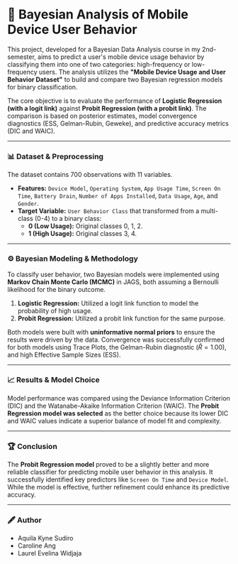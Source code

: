 # 📱 Bayesian Analysis of Mobile Device User Behavior
This project, developed for a Bayesian Data Analysis course in my 2nd-semester, aims to predict a user's mobile device usage behavior by classifying them into one of two categories: high-frequency or low-frequency users. The analysis utilizes the **"Mobile Device Usage and User Behavior Dataset"** to build and compare two Bayesian regression models for binary classification.

The core objective is to evaluate the performance of **Logistic Regression (with a logit link)** against **Probit Regression (with a probit link)**. The comparison is based on posterior estimates, model convergence diagnostics (ESS, Gelman-Rubin, Geweke), and predictive accuracy metrics (DIC and WAIC).

---

### 📊 Dataset & Preprocessing
The dataset contains 700 observations with 11 variables.
* **Features:** `Device Model`, `Operating System`, `App Usage Time`, `Screen On Time`, `Battery Drain`, `Number of Apps Installed`, `Data Usage`, `Age`, and `Gender`.
* **Target Variable:** `User Behavior Class` that transformed from a multi-class (0-4) to a binary class:
  * **0 (Low Usage):** Original classes 0, 1, 2.
  * **1 (High Usage):** Original classes 3, 4.

---

### ⚙️ Bayesian Modeling & Methodology
To classify user behavior, two Bayesian models were implemented using **Markov Chain Monte Carlo (MCMC)** in JAGS, both assuming a Bernoulli likelihood for the binary outcome.

1.  **Logistic Regression:** Utilized a logit link function to model the probability of high usage.
2.  **Probit Regression:** Utilized a probit link function for the same purpose.

Both models were built with **uninformative normal priors** to ensure the results were driven by the data. Convergence was successfully confirmed for both models using Trace Plots, the Gelman-Rubin diagnostic ($\hat{R} = 1.00$), and high Effective Sample Sizes (ESS).

---

### 📈 Results & Model Choice
Model performance was compared using the Deviance Information Criterion (DIC) and the Watanabe-Akaike Information Criterion (WAIC). The **Probit Regression model was selected** as the better choice because its lower DIC and WAIC values indicate a superior balance of model fit and complexity.

---

### 🏆 Conclusion
The **Probit Regression model** proved to be a slightly better and more reliable classifier for predicting mobile user behavior in this analysis. It successfully identified key predictors like `Screen On Time` and `Device Model`. While the model is effective, further refinement could enhance its predictive accuracy.

---

### 🖋 Author
* Aquila Kyne Sudiro
* Caroline Ang
* Laurel Evelina Widjaja
